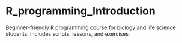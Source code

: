 # R_programming_Introduction
Beginner-friendly R programming course for biology and life science students. Includes scripts, lessons, and exercises
